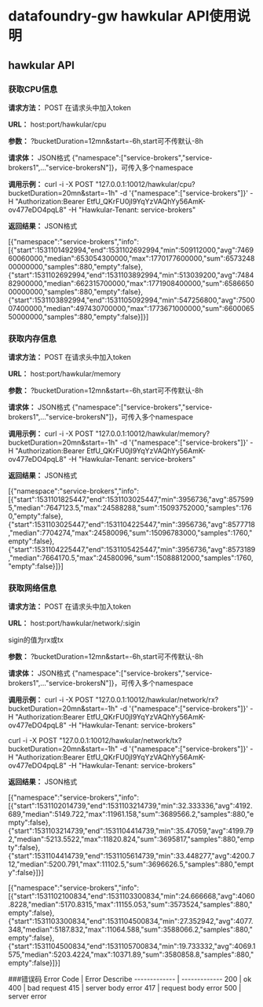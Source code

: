 # datafoundry-gw hawkular API使用说明
## hawkular API
### 获取CPU信息
**请求方法：** POST 在请求头中加入token

**URL：** host:port/hawkular/cpu

**参数：** ?bucketDuration=12mn&start=-6h,start可不传默认-8h

**请求体：** JSON格式 {"namespace":["service-brokers","service-brokers1",..."service-brokersN"]}，可传入多个namespace

**调用示例：** curl -i -X POST "127.0.0.1:10012/hawkular/cpu?bucketDuration=20mn&start=-1h" -d '{"namespace":["service-brokers"]}' -H "Authorization:Bearer EtfU_QKrFU0jI9YqYzVAQhYy56AmK-ov477eDO4pqL8" -H "Hawkular-Tenant: service-brokers"

**返回结果：** JSON格式 

[{"namespace":"service-brokers","info":[{"start":1531101492994,"end":1531102692994,"min":509112000,"avg":746960060000,"median":653054300000,"max":1770177600000,"sum":657324800000000,"samples":880,"empty":false},{"start":1531102692994,"end":1531103892994,"min":513039200,"avg":748482900000,"median":662315700000,"max":1771908400000,"sum":658665000000000,"samples":880,"empty":false},{"start":1531103892994,"end":1531105092994,"min":547256800,"avg":750007400000,"median":497430700000,"max":1773671000000,"sum":660006550000000,"samples":880,"empty":false}]}]

### 获取内存信息

**请求方法：** POST 在请求头中加入token

**URL：** host:port/hawkular/memory

**参数：** ?bucketDuration=12mn&start=-6h,start可不传默认-8h

**请求体：** JSON格式 {"namespace":["service-brokers","service-brokers1",..."service-brokersN"]}，可传入多个namespace

**调用示例：** curl -i -X POST "127.0.0.1:10012/hawkular/memory?bucketDuration=20mn&start=-1h" -d '{"namespace":["service-brokers"]}' -H "Authorization:Bearer EtfU_QKrFU0jI9YqYzVAQhYy56AmK-ov477eDO4pqL8" -H "Hawkular-Tenant: service-brokers"

**返回结果：** JSON格式 

[{"namespace":"service-brokers","info":[{"start":1531101825447,"end":1531103025447,"min":3956736,"avg":8575995,"median":7647123.5,"max":24588288,"sum":15093752000,"samples":1760,"empty":false},{"start":1531103025447,"end":1531104225447,"min":3956736,"avg":8577718,"median":7704274,"max":24580096,"sum":15096783000,"samples":1760,"empty":false},{"start":1531104225447,"end":1531105425447,"min":3956736,"avg":8573189,"median":7664170.5,"max":24580096,"sum":15088812000,"samples":1760,"empty":false}]}]

### 获取网络信息

**请求方法：** POST 在请求头中加入token

**URL：** host:port/hawkular/network/:sigin

sigin的值为rx或tx

**参数：** ?bucketDuration=12mn&start=-6h,start可不传默认-8h

**请求体：** JSON格式 {"namespace":["service-brokers","service-brokers1",..."service-brokersN"]}，可传入多个namespace

**调用示例：** curl -i -X POST "127.0.0.1:10012/hawkular/network/rx?bucketDuration=20mn&start=-1h" -d '{"namespace":["service-brokers"]}' -H "Authorization:Bearer EtfU_QKrFU0jI9YqYzVAQhYy56AmK-ov477eDO4pqL8" -H "Hawkular-Tenant: service-brokers"

curl -i -X POST "127.0.0.1:10012/hawkular/network/tx?bucketDuration=20mn&start=-1h" -d '{"namespace":["service-brokers"]}' -H "Authorization:Bearer EtfU_QKrFU0jI9YqYzVAQhYy56AmK-ov477eDO4pqL8" -H "Hawkular-Tenant: service-brokers"

**返回结果：** JSON格式 

[{"namespace":"service-brokers","info":[{"start":1531102014739,"end":1531103214739,"min":32.333336,"avg":4192.689,"median":5149.722,"max":11961.158,"sum":3689566.2,"samples":880,"empty":false},{"start":1531103214739,"end":1531104414739,"min":35.47059,"avg":4199.792,"median":5213.5522,"max":11820.824,"sum":3695817,"samples":880,"empty":false},{"start":1531104414739,"end":1531105614739,"min":33.448277,"avg":4200.712,"median":5200.791,"max":11102.5,"sum":3696626.5,"samples":880,"empty":false}]}]

[{"namespace":"service-brokers","info":[{"start":1531102100834,"end":1531103300834,"min":24.666668,"avg":4060.8228,"median":5170.8315,"max":11155.053,"sum":3573524,"samples":880,"empty":false},{"start":1531103300834,"end":1531104500834,"min":27.352942,"avg":4077.348,"median":5187.832,"max":11064.588,"sum":3588066.2,"samples":880,"empty":false},{"start":1531104500834,"end":1531105700834,"min":19.733332,"avg":4069.1575,"median":5203.4224,"max":10371.89,"sum":3580858.8,"samples":880,"empty":false}]}]

###错误码
Error Code  | Error Describe
------------- | -------------
200  | ok
400  | bad request
415  | server body error
417  | request body error
500  | server error
	


